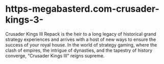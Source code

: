 # https-megabasterd.com-crusader-kings-3-
Crusader Kings III Repack is the heir to a long legacy of historical grand strategy experiences and arrives with a host of new ways to ensure the success of your royal house. In the world of strategy gaming, where the clash of empires, the intrigue of dynasties, and the tapestry of history converge, “Crusader Kings III” reigns supreme.
